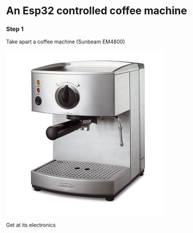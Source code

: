 # An Esp32 controlled coffee machine

### Step 1

Take apart a coffee machine (Sunbeam EM4800)

![Sunbeam EM4800](https://github.com/microcontrollersig/coffee-machine-esp32/raw/master/EM4800C_primary_1.jpg)

Get at its electronics




